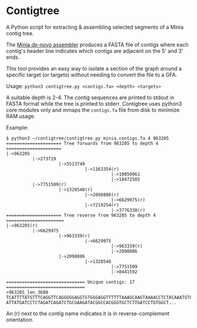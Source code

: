 # Contigtree
A Python script for extracting & assembling selected segments of a Minia contig tree.

The [Minia _de-novo_ assembler](https://github.com/GATB/minia) produces a FASTA file of contigs where each contig's header line indicates which contigs are adjacent on the 5' and 3' ends.

This tool provides an easy way to isolate a section of the graph around a specific target (or targets) without needing to convert the file to a GFA. 

Usage: `python3 contigtree.py <contigs.fa> <depth> <targets>`

A suitable depth is 2-4. The contig sequences are printed to stdout in FASTA format while the tree is printed to stderr. Contigtree uses python3 core modules only and mmaps the `contigs.fa` file from disk to minimize RAM usage.

Example:
```
$ python3 ~/contigtree/contigtree.py minia.contigs.fa 4 963205 
===================== Tree forwards from 963205 to depth 4 =====================
|->963205
          |->273719
                    |->5513749
                              |->1163354(r)
                                        |->10050961
                                        |->10472585
          |->7751509(r)
                    |->1328540(r)
                              |->2098886(r)
                                        |->6629975(r)
                              |->7219254(r)
                                        |->3776338(r)
===================== Tree reverse from 963205 to depth 4 ======================
|->963205(r)
          |->6629975
                    |->963339(r)
                              |->6629975
                                        |->963339(r)
                                        |->2098886
                    |->2098886
                              |->1328540
                                        |->7751509
                                        |->8441592

============================== Unique contigs: 17 ==============================
>963205_len_3680
TCATTTTATGTTTCAGGTTCAGGGGGAGGTGTGGGAGGTTTTTTAAAGCAAGTAAAACCTCTACAAATGTGGTATGGCTG
ATTATGATCCTCTAGATCAGATCTGCGAAGATACGGCCACGGGTGCTCTTGATCCTGTGGCT...
```
An (r) next to the contig name indicates it is in reverse-complement orientation.
